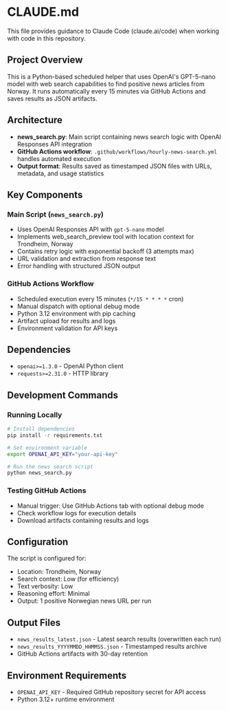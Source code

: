 # CLAUDE.md

This file provides guidance to Claude Code (claude.ai/code) when working with code in this repository.

## Project Overview

This is a Python-based scheduled helper that uses OpenAI's GPT-5-nano model with web search capabilities to find positive news articles from Norway. It runs automatically every 15 minutes via GitHub Actions and saves results as JSON artifacts.

## Architecture

- **news_search.py**: Main script containing news search logic with OpenAI Responses API integration
- **GitHub Actions workflow**: `.github/workflows/hourly-news-search.yml` handles automated execution
- **Output format**: Results saved as timestamped JSON files with URLs, metadata, and usage statistics

## Key Components

### Main Script (`news_search.py`)
- Uses OpenAI Responses API with `gpt-5-nano` model
- Implements web_search_preview tool with location context for Trondheim, Norway
- Contains retry logic with exponential backoff (3 attempts max)
- URL validation and extraction from response text
- Error handling with structured JSON output

### GitHub Actions Workflow
- Scheduled execution every 15 minutes (`*/15 * * * *` cron)
- Manual dispatch with optional debug mode
- Python 3.12 environment with pip caching
- Artifact upload for results and logs
- Environment validation for API keys

## Dependencies

- `openai>=1.3.0` - OpenAI Python client
- `requests>=2.31.0` - HTTP library

## Development Commands

### Running Locally
```bash
# Install dependencies
pip install -r requirements.txt

# Set environment variable
export OPENAI_API_KEY="your-api-key"

# Run the news search script
python news_search.py
```

### Testing GitHub Actions
- Manual trigger: Use GitHub Actions tab with optional debug mode
- Check workflow logs for execution details
- Download artifacts containing results and logs

## Configuration

The script is configured for:
- Location: Trondheim, Norway
- Search context: Low (for efficiency) 
- Text verbosity: Low
- Reasoning effort: Minimal
- Output: 1 positive Norwegian news URL per run

## Output Files

- `news_results_latest.json` - Latest search results (overwritten each run)
- `news_results_YYYYMMDD_HHMMSS.json` - Timestamped results archive
- GitHub Actions artifacts with 30-day retention

## Environment Requirements

- `OPENAI_API_KEY` - Required GitHub repository secret for API access
- Python 3.12+ runtime environment